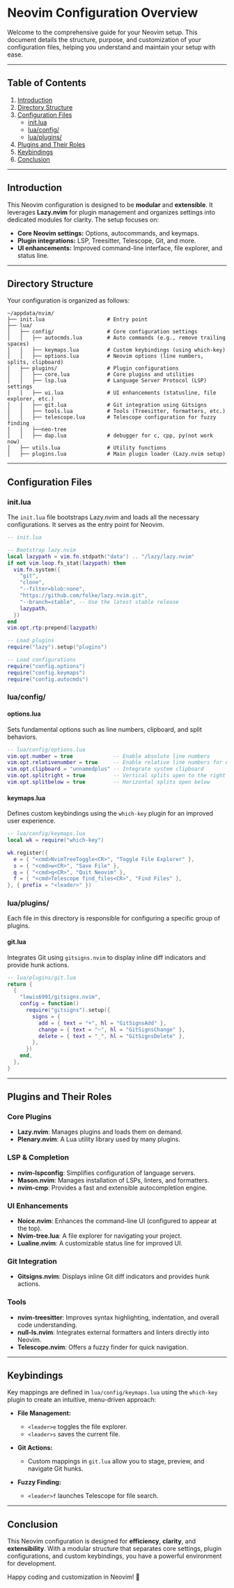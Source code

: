 # Neovim Configuration Overview

Welcome to the comprehensive guide for your Neovim setup. This document details the structure, purpose, and customization of your configuration files, helping you understand and maintain your setup with ease.

---

## Table of Contents

1. [Introduction](#introduction)
2. [Directory Structure](#directory-structure)
3. [Configuration Files](#configuration-files)
   - [init.lua](#initlua)
   - [lua/config/](#luaconfig)
   - [lua/plugins/](#luaplugins)
4. [Plugins and Their Roles](#plugins-and-their-roles)
5. [Keybindings](#keybindings)
6. [Conclusion](#conclusion)

---

## Introduction

This Neovim configuration is designed to be **modular** and **extensible**. It leverages **Lazy.nvim** for plugin management and organizes settings into dedicated modules for clarity. The setup focuses on:

- **Core Neovim settings:** Options, autocommands, and keymaps.
- **Plugin integrations:** LSP, Treesitter, Telescope, Git, and more.
- **UI enhancements:** Improved command-line interface, file explorer, and status line.

---

## Directory Structure

Your configuration is organized as follows:

```
~/appdata/nvim/
├── init.lua                    # Entry point
├── lua/
│   ├── config/                 # Core configuration settings
│   │   ├── autocmds.lua        # Auto commands (e.g., remove trailing spaces)
│   │   ├── keymaps.lua         # Custom keybindings (using which-key)
│   │   ├── options.lua         # Neovim options (line numbers, splits, clipboard)
│   ├── plugins/                # Plugin configurations
│   │   ├── core.lua            # Core plugins and utilities
│   │   ├── lsp.lua             # Language Server Protocol (LSP) settings
│   │   ├── ui.lua              # UI enhancements (statusline, file explorer, etc.)
│   │   ├── git.lua             # Git integration using Gitsigns
│   │   ├── tools.lua           # Tools (Treesitter, formatters, etc.)
│   │   ├── telescope.lua       # Telescope configuration for fuzzy finding
│   │   ├──neo-tree
│   │   ├── dap.lua             # debugger for c, cpp, py(not work now)
│   ├── utils.lua               # Utility functions
│   ├── plugins.lua             # Main plugin loader (Lazy.nvim setup)
```

---

## Configuration Files

### init.lua

The `init.lua` file bootstraps Lazy.nvim and loads all the necessary configurations. It serves as the entry point for Neovim.

```lua
-- init.lua

-- Bootstrap lazy.nvim
local lazypath = vim.fn.stdpath("data") .. "/lazy/lazy.nvim"
if not vim.loop.fs_stat(lazypath) then
  vim.fn.system({
    "git",
    "clone",
    "--filter=blob:none",
    "https://github.com/folke/lazy.nvim.git",
    "--branch=stable", -- Use the latest stable release
    lazypath,
  })
end
vim.opt.rtp:prepend(lazypath)

-- Load plugins
require("lazy").setup("plugins")

-- Load configurations
require("config.options")
require("config.keymaps")
require("config.autocmds")
```

### lua/config/

#### options.lua

Sets fundamental options such as line numbers, clipboard, and split behaviors.

```lua
-- lua/config/options.lua
vim.opt.number = true             -- Enable absolute line numbers
vim.opt.relativenumber = true     -- Enable relative line numbers for easier navigation
vim.opt.clipboard = "unnamedplus" -- Integrate system clipboard
vim.opt.splitright = true         -- Vertical splits open to the right
vim.opt.splitbelow = true         -- Horizontal splits open below
```

#### keymaps.lua

Defines custom keybindings using the `which-key` plugin for an improved user experience.

```lua
-- lua/config/keymaps.lua
local wk = require("which-key")

wk.register({
  e = { "<cmd>NvimTreeToggle<CR>", "Toggle File Explorer" },
  s = { "<cmd>w<CR>", "Save File" },
  q = { "<cmd>q<CR>", "Quit Neovim" },
  f = { "<cmd>Telescope find_files<CR>", "Find Files" },
}, { prefix = "<leader>" })
```

### lua/plugins/

Each file in this directory is responsible for configuring a specific group of plugins.

#### git.lua

Integrates Git using `gitsigns.nvim` to display inline diff indicators and provide hunk actions.

```lua
-- lua/plugins/git.lua
return {
  {
    "lewis6991/gitsigns.nvim",
    config = function()
      require("gitsigns").setup({
        signs = {
          add = { text = "+", hl = "GitSignsAdd" },
          change = { text = "~", hl = "GitSignsChange" },
          delete = { text = "_", hl = "GitSignsDelete" },
        },
      })
    end,
  },
}
```

---

## Plugins and Their Roles

### Core Plugins
- **Lazy.nvim**: Manages plugins and loads them on demand.
- **Plenary.nvim**: A Lua utility library used by many plugins.

### LSP & Completion
- **nvim-lspconfig**: Simplifies configuration of language servers.
- **Mason.nvim**: Manages installation of LSPs, linters, and formatters.
- **nvim-cmp**: Provides a fast and extensible autocompletion engine.

### UI Enhancements
- **Noice.nvim**: Enhances the command-line UI (configured to appear at the top).
- **Nvim-tree.lua**: A file explorer for navigating your project.
- **Lualine.nvim**: A customizable status line for improved UI.

### Git Integration
- **Gitsigns.nvim**: Displays inline Git diff indicators and provides hunk actions.

### Tools
- **nvim-treesitter**: Improves syntax highlighting, indentation, and overall code understanding.
- **null-ls.nvim**: Integrates external formatters and linters directly into Neovim.
- **Telescope.nvim**: Offers a fuzzy finder for quick navigation.

---

## Keybindings

Key mappings are defined in `lua/config/keymaps.lua` using the `which-key` plugin to create an intuitive, menu-driven approach:

- **File Management:**  
  - `<leader>e` toggles the file explorer.  
  - `<leader>s` saves the current file.

- **Git Actions:**  
  - Custom mappings in `git.lua` allow you to stage, preview, and navigate Git hunks.

- **Fuzzy Finding:**  
  - `<leader>f` launches Telescope for file search.

---

## Conclusion

This Neovim configuration is designed for **efficiency**, **clarity**, and **extensibility**. With a modular structure that separates core settings, plugin configurations, and custom keybindings, you have a powerful environment for development.

Happy coding and customization in Neovim! 🚀

